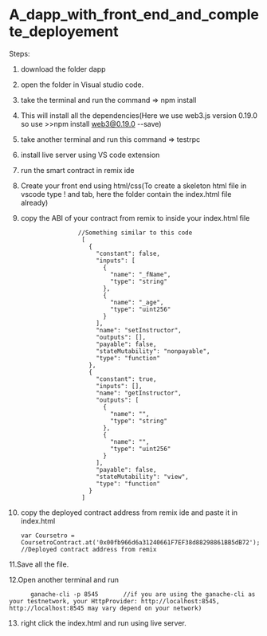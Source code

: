 # A_dapp_with_front_end_and_complete_deployement


Steps:

1. download the folder dapp

2. open the folder in Visual studio code.

3. take the terminal and run the command => npm install

4. This will install all the dependencies(Here we use web3.js version 0.19.0 so use >>npm install web3@0.19.0 --save)

5. take another terminal and run this command => testrpc

6. install live server using VS code extension

7. run the smart contract in remix ide

8. Create your front end using html/css(To create a skeleton html file in vscode type ! and tab, here the folder contain the index.html file already)

9. copy the ABI of your contract from remix to inside your index.html file
                       
                       //Something similar to this code
                        [
                          {
                            "constant": false,
                            "inputs": [
                              {
                                "name": "_fName",
                                "type": "string"
                              },
                              {
                                "name": "_age",
                                "type": "uint256"
                              }
                            ],
                            "name": "setInstructor",
                            "outputs": [],
                            "payable": false,
                            "stateMutability": "nonpayable",
                            "type": "function"
                          },
                          {
                            "constant": true,
                            "inputs": [],
                            "name": "getInstructor",
                            "outputs": [
                              {
                                "name": "",
                                "type": "string"
                              },
                              {
                                "name": "",
                                "type": "uint256"
                              }
                            ],
                            "payable": false,
                            "stateMutability": "view",
                            "type": "function"
                          }
                        ]

10. copy the deployed contract address from remix ide and paste it in index.html

        var Coursetro = CoursetroContract.at('0x00fb966d6a31240661F7EF38d88298861BB5dB72');  //Deployed contract address from remix

11.Save all the file.

12.Open another terminal and run

          ganache-cli -p 8545       //if you are using the ganache-cli as your testnetwork, your HttpProvider: http://localhost:8545, http://localhost:8545 may vary depend on your network)
          
13. right click the index.html and run using live server.






